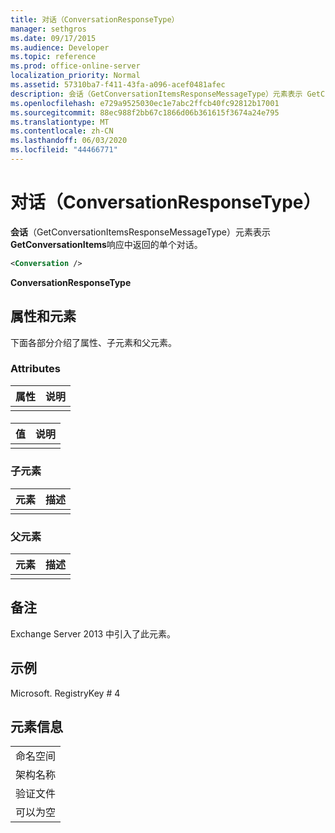 ```yaml
---
title: 对话（ConversationResponseType）
manager: sethgros
ms.date: 09/17/2015
ms.audience: Developer
ms.topic: reference
ms.prod: office-online-server
localization_priority: Normal
ms.assetid: 57310ba7-f411-43fa-a096-acef0481afec
description: 会话（GetConversationItemsResponseMessageType）元素表示 GetConversationItems 响应中返回的单个对话。
ms.openlocfilehash: e729a9525030ec1e7abc2ffcb40fc92812b17001
ms.sourcegitcommit: 88ec988f2bb67c1866d06b361615f3674a24e795
ms.translationtype: MT
ms.contentlocale: zh-CN
ms.lasthandoff: 06/03/2020
ms.locfileid: "44466771"
---
```

# <a name="conversation-conversationresponsetype"></a>对话（ConversationResponseType）

**会话**（GetConversationItemsResponseMessageType）元素表示**GetConversationItems**响应中返回的单个对话。 
  
```XML
<Conversation />
```

 **ConversationResponseType**
## <a name="attributes-and-elements"></a>属性和元素

下面各部分介绍了属性、子元素和父元素。
  
### <a name="attributes"></a>Attributes

|**属性**|**说明**|
|:-----|:-----|
|||
   
#### 

|**值**|**说明**|
|:-----|:-----|
|||
   
### <a name="child-elements"></a>子元素

|**元素**|**描述**|
|:-----|:-----|
|||
   
### <a name="parent-elements"></a>父元素

|**元素**|**描述**|
|:-----|:-----|
|||
   
## <a name="remarks"></a>备注

Exchange Server 2013 中引入了此元素。
  
## <a name="example"></a>示例

Microsoft. RegistryKey # 4
  
## <a name="element-information"></a>元素信息

||
|:-----|
|命名空间  <br/> |
|架构名称  <br/> |
|验证文件  <br/> |
|可以为空  <br/> |
   

